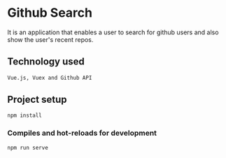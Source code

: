 # Github Search

It is an application that enables a user to search for github users and also show the user's recent repos.

## Technology used

```bash
Vue.js, Vuex and Github API
```

## Project setup

```
npm install
```

### Compiles and hot-reloads for development

```
npm run serve
```
